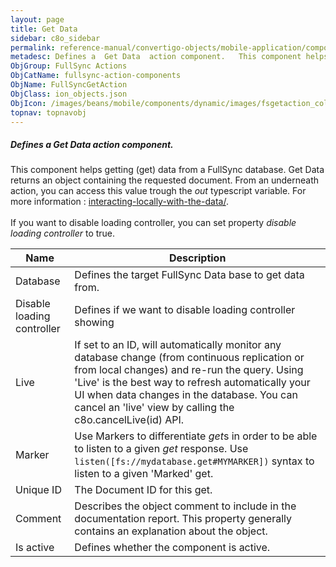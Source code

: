 ```yaml
---
layout: page
title: Get Data
sidebar: c8o_sidebar
permalink: reference-manual/convertigo-objects/mobile-application/components/fullsync-action-components/get-data/
metadesc: Defines a  Get Data  action component.   This component helps getting (get) data from a FullSync database. Get Data returns an object containing the r
ObjGroup: FullSync Actions
ObjCatName: fullsync-action-components
ObjName: FullSyncGetAction
ObjClass: ion_objects.json
ObjIcon: /images/beans/mobile/components/dynamic/images/fsgetaction_color_32x32.png
topnav: topnavobj
---
```

##### Defines a <i>Get Data</i> action component. <br/>

 This component helps getting (get) data from a FullSync database. Get Data returns an object containing the requested document. From an underneath action, you can access this value trough the <i>out</i> typescript variable. For more information : <a href='https://www.convertigo.com/documentation/latest/reference-manual/convertigo-mbaas-server/convertigo-full-sync-architecture/#interacting-locally-on-the-mobile-with-the-data'>interacting-locally-with-the-data/</a>. <br/>
<br/>
 If you want to disable loading controller, you can set property <i>disable loading controller</i> to true.

Name | Description 
--- | ---
Database | Defines the target FullSync Data base to get data from.
Disable loading controller | Defines if we want to disable loading controller showing
Live | If set to an ID,  will automatically monitor any database change (from continuous replication or from local changes) and re-run the query. Using 'Live' is the best way to refresh automatically your UI when data changes in the database. You can cancel an 'live' view by calling the c8o.cancelLive(id) API.
Marker | Use Markers to differentiate <i>get</i>s in order to be able to listen to a given <i>get</i> response. Use <code>listen([fs://mydatabase.get#MYMARKER])</code> syntax to listen to a given 'Marked' get.
Unique ID | The Document ID for this get.
Comment | Describes the object comment to include in the documentation report.  This property generally contains an explanation about the object. 
Is active | Defines whether the component is active. 

